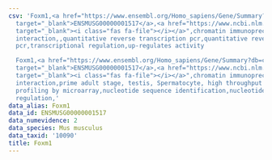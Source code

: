 ```yaml
---
csv: 'Foxm1,<a href="https://www.ensembl.org/Homo_sapiens/Gene/Summary?db=core;g=ENSMUSG00000001517"
  target="_blank">ENSMUSG00000001517</a>,<a href="https://www.ncbi.nlm.nih.gov/pubmed/23192351"
  target="_blank"><i class="fas fa-file"></i></a>",chromatin immunoprecipitation assay,direct
  interaction,,quantitative reverse transcription pcr,quantitative reverse transcription
  pcr,transcriptional regulation,up-regulates activity

  Foxm1,<a href="https://www.ensembl.org/Homo_sapiens/Gene/Summary?db=core;g=ENSMUSG00000001517"
  target="_blank">ENSMUSG00000001517</a>,<a href="https://www.ncbi.nlm.nih.gov/pubmed/23834426"
  target="_blank"><i class="fas fa-file"></i></a>",chromatin immunoprecipitation assay,direct
  interaction,prime adult stage, testis, Spermatocyte, high throughput transcription
  profiling by microarray,nucleotide sequence identification,nucleotide sequence identification,transcriptional
  regulation,'
data_alias: Foxm1
data_id: ENSMUSG00000001517
data_numevidence: 2
data_species: Mus musculus
data_taxid: '10090'
title: Foxm1
---
```

